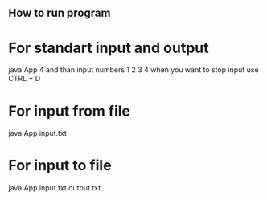 ## How to run program
# For standart input and output
java App 4
and than input numbers
1
2
3
4
when you want to stop input use CTRL + D

# For input from file
java App input.txt

# For input to file
java App input.txt output.txt

